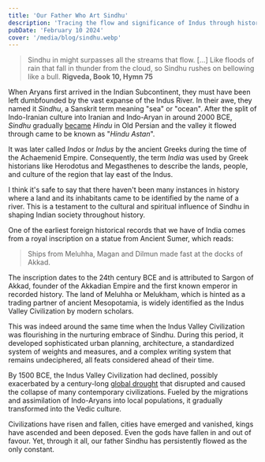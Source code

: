 ```yaml
---
title: 'Our Father Who Art Sindhu'
description: 'Tracing the flow and significance of Indus through history'
pubDate: 'February 10 2024'
cover: '/media/blog/sindhu.webp'
---
```


> Sindhu in might surpasses all the streams that flow. \[...] Like floods of rain that fall in thunder from the cloud, so Sindhu rushes on bellowing like a bull.
> **Rigveda, Book 10, Hymn 75**

When Aryans first arrived in the Indian Subcontinent, they must have been left dumbfounded by the vast expanse of the Indus River. In their awe, they named it _Sindhu_, a Sanskrit term meaning "sea" or "ocean". After the split of Indo-Iranian culture into Iranian and Indo-Aryan in around 2000 BCE, _Sindhu_ gradually [became](https://en.wikipedia.org/wiki/Proto-Iranian_language#Development_into_Old_Iranian) _Hindu_ in Old Persian and the valley it flowed through came to be known as "_Hindu Astan_".

It was later called _Indos_ or _Indus_ by the ancient Greeks during the time of the Achaemenid Empire. Consequently, the term _India_ was used by Greek historians like Herodotus and Megasthenes to describe the lands, people, and culture of the region that lay east of the Indus.

I think it's safe to say that there haven't been many instances in history where a land and its inhabitants came to be identified by the name of a river. This is a testament to the cultural and spiritual influence of Sindhu in shaping Indian society throughout history.

One of the earliest foreign historical records that we have of India comes from a royal inscription on a statue from Ancient Sumer, which reads:

> Ships from Meluhha, Magan and Dilmun made fast at the docks of Akkad.

The inscription dates to the 24th century BCE and is attributed to Sargon of Akkad, founder of the Akkadian Empire and the first known emperor in recorded history. The land of Meluhha or Melukham, which is hinted as a trading partner of ancient Mesopotamia, is widely identified as the Indus Valley Civilization by modern scholars.

This was indeed around the same time when the Indus Valley Civilization was flourishing in the nurturing embrace of Sindhu. During this period, it developed sophisticated urban planning, architecture, a standardized system of weights and measures, and a complex writing system that remains undeciphered, all feats considered ahead of their time.

By 1500 BCE, the Indus Valley Civilization had declined, possibly exacerbated by a century-long [global drought](https://en.wikipedia.org/wiki/4.2-kiloyear_event) that disrupted and caused the collapse of many contemporary civilizations. Fueled by the migrations and assimilation of Indo-Aryans into local populations, it gradually transformed into the Vedic culture.

Civilizations have risen and fallen, cities have emerged and vanished, kings have ascended and been deposed. Even the gods have fallen in and out of favour. Yet, through it all, our father Sindhu has persistently flowed as the only constant.

